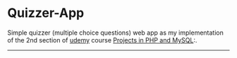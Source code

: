 # Quizzer-App
Simple quizzer (multiple choice questions) web app as my implementation of the 2nd section of [udemy] course [Projects in PHP and MySQL]:.
****
[udemy]: <https://www.udemy.com>
[Projects in PHP and MySQL]: <https://www.udemy.com/the-complete-web-development-course-learn-by-building-apps/>
